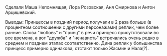 Сделали Маша Непомнящая, Лора Розовская, Аня Смирнова и Антон Арцишевский.

Выводы: Принцессы в поздний период получали в 2 раза больше (в процентном соотношении с другими персонажами) реплик, 
чем более ранние. Слова "любовь" и "принц" в речи принцесс присутствовали во все времена, а вот "дружба" и "ненависть"
встречались очень редко в среднем и позднем этапах соответственно. Дина реплик у большинства принцесс примерно одинакова,
отстают только Жасмин и Нала(?).
